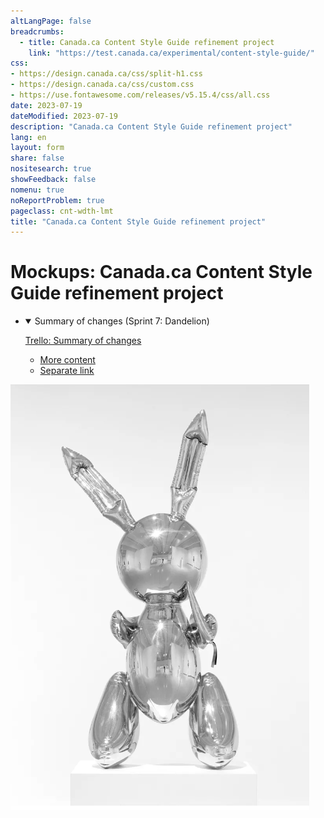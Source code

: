 ```yaml
---
altLangPage: false
breadcrumbs:
  - title: Canada.ca Content Style Guide refinement project
    link: "https://test.canada.ca/experimental/content-style-guide/"
css:
- https://design.canada.ca/css/split-h1.css
- https://design.canada.ca/css/custom.css
- https://use.fontawesome.com/releases/v5.15.4/css/all.css
date: 2023-07-19
dateModified: 2023-07-19
description: "Canada.ca Content Style Guide refinement project"
lang: en
layout: form
share: false
nositesearch: true
showFeedback: false
nomenu: true
noReportProblem: true
pageclass: cnt-wdth-lmt
title: "Canada.ca Content Style Guide refinement project"
---
```

<div class="row">
  <div class="col-md-8">
    <h1 property="name" id="wb-cont" dir="ltr"><span class="stacked"><span>Mockups</span>: <span>Canada.ca Content Style Guide refinement project</span></span></h1>
    <ul class="list-unstyled">
      <li>
        <details open="open">
          <summary>Summary of changes (Sprint 7: Dandelion)</summary>
          <p><a href="https://trello.com/c/z9U4HVsP" class="btn btn-sm btn-success">Trello: Summary of changes</a></p>
          <ul>
            <li><a href="sumchanges-en-01.html">More content</a></li>
            <li><a href="sumchanges-en-02.html">Separate link</a></li>
          </ul>
        </details>
      </li>
    </ul>
  </div>
  <div class="col-md-4">
    <div><img src="./../images/bunny28.png" alt="" class="img-responsive mrgn-tp-lg"></div>
  </div>
</div>
